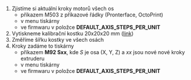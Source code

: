 1. Zjistíme si aktuální kroky motorů všech os
   - příkazem M503 z příkazové řádky (Pronterface, OctoPrint)
   - v menu tiskárny
   - ve firmwaru v položce **DEFAULT_AXIS_STEPS_PER_UNIT**
2. Vytiskneme kalibrační kostku 20x20x20 mm ([link](https://www.thingiverse.com/thing:1278865))
3. Změříme šířku kostky ve všech osách
4. Kroky zadáme to tiskárny
   - příkazem **M92 Sxx**, kde _S_ je osa (X, Y, Z) a _xx_ jsou nové nové kroky extruderu
   - v menu tiskárny
   - ve firmwaru v položce **DEFAULT_AXIS_STEPS_PER_UNIT**

